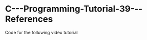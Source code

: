 C---Programming-Tutorial-39---References
========================================

Code for the following video tutorial 
